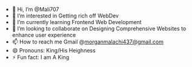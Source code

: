 - 👋 Hi, I’m @Mali707
- 👀 I’m interested in Getting rich off WebDev
- 🌱 I’m currently learning Frontend Web Development
- 💞️ I’m looking to collaborate on Designing Comprehensive Websites to enhance user experience
- 📫 How to reach me Gmail @morganmalachi437@gmail.com
- 😄 Pronouns: King/His Heighness
- ⚡ Fun fact: I am A King

<!---
payyy2play/payyy2play is a ✨ special ✨ repository because its `README.md` (this file) appears on your GitHub profile.
You can click the Preview link to take a look at your changes.
--->

